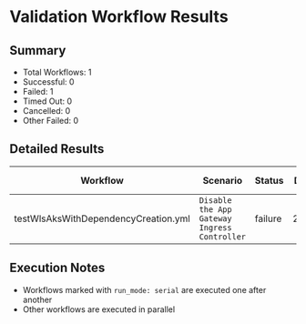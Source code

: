 # Validation Workflow Results

## Summary
- Total Workflows: 1
- Successful: 0
- Failed: 1
- Timed Out: 0
- Cancelled: 0
- Other Failed: 0

## Detailed Results

| Workflow | Scenario | Status | Duration | Run URL |
|----------|----------|---------|-----------|----------|
| testWlsAksWithDependencyCreation.yml | `Disable the App Gateway Ingress Controller` | failure | 2h:8m:7s | [View Run](https://github.com/azure-javaee/weblogic-azure/actions/runs/16666817537) |


## Execution Notes
- Workflows marked with `run_mode: serial` are executed one after another
- Other workflows are executed in parallel
